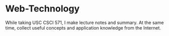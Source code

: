# Web-Technology
While taking USC CSCI 571, I make lecture notes and summary. At the same time, collect useful concepts and application knowledge from the Internet.
